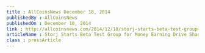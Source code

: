```yaml
---
title : AllCoinsNews December 18, 2014
publishedBy : AllCoinsNews
publishedOn : December 18, 2014
link : http://allcoinsnews.com/2014/12/18/storj-starts-beta-test-group-for-money-earning-drive-share/
articleName : Storj Starts Beta Test Group for Money Earning Drive Share
class : pressArticle
---
```

